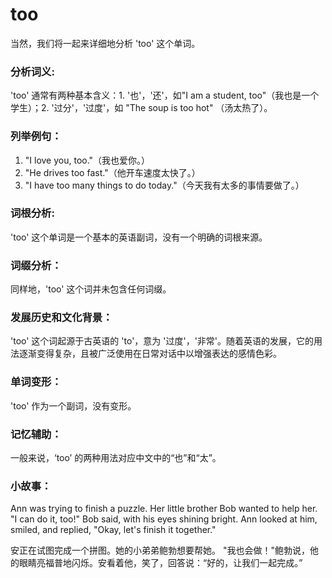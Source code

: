 # too

当然，我们将一起来详细地分析 'too' 这个单词。

  

### 分析词义:

  

'too' 通常有两种基本含义：1. '也'，'还'，如"I am a student, too"（我也是一个学生）；2. '过分'，'过度'，如 "The soup is too hot" （汤太热了）。

  

### 列举例句：

  

1.  "I love you, too."（我也爱你。）
2.  "He drives too fast."（他开车速度太快了。）
3.  "I have too many things to do today."（今天我有太多的事情要做了。）

  

### 词根分析:

  

'too' 这个单词是一个基本的英语副词，没有一个明确的词根来源。

  

### 词缀分析：

  

同样地，'too' 这个词并未包含任何词缀。

  

### 发展历史和文化背景：

  

'too' 这个词起源于古英语的 'to'，意为 '过度'，'非常'。随着英语的发展，它的用法逐渐变得复杂，且被广泛使用在日常对话中以增强表达的感情色彩。

  

### 单词变形：

  

'too' 作为一个副词，没有变形。

  

### 记忆辅助：

  

一般来说，‘too’ 的两种用法对应中文中的“也”和“太”。

  

### 小故事：

  

Ann was trying to finish a puzzle. Her little brother Bob wanted to help her. "I can do it, too!" Bob said, with his eyes shining bright. Ann looked at him, smiled, and replied, "Okay, let's finish it together."

  

安正在试图完成一个拼图。她的小弟弟鲍勃想要帮她。 "我也会做！"鲍勃说，他的眼睛亮福普地闪烁。安看着他，笑了，回答说：“好的，让我们一起完成。”
